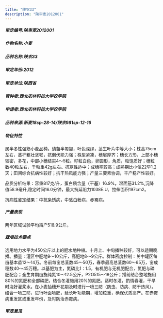 ```yaml
---
title: "陕农33"
description: "陕审麦2012001"
---
```

##### 审定编号:陕审麦2012001

##### 作物名称:小麦

##### 品种名称:陕农33

##### 审定年份:2012

##### 审定单位:陕西省

##### 育种者:西北农林科技大学农学院

##### 申请者:西北农林科技大学农学院

##### 品种来源:新麦18sp-28-14/陕农981sp-12-16 

##### 特征特性
属半冬性强筋小麦品种。幼苗半匍匐，叶色深绿，茎生叶片中等大小；株高75cm左右，茎杆粗壮坚韧，抗倒伏能力强；株型紧凑，穗层厚齐；穗长方形，上部小穗较密，多花，中部小穗结实4～5粒。籽粒白色，卵圆形，角质，粒饱质好；穗粒数40粒左右，千粒重42g左右。抗寒性适中；成穗率较高；成熟期比小偃22早1.2天；田间综合抗病性较好；抗干热风能力强；产量三要素协调，丰产稳产性较好。
品质分析结果：容重817克/升，蛋白质含量（干基）16.9%，湿面筋31.2%,沉降值58.9毫升,稳定时间16.0分钟，最大抗延阻力1038E.U，拉伸面积197cm2。
抗病性鉴定结果：中抗条锈病，中感白粉病、赤霉病。


##### 产量表现
两年区域试验平均亩产518.9公斤。

##### 栽培技术要点
选用地力水平为450公斤以上的肥水地种植。十月上、中旬播种较好，可以适期晚播。播量：灌区中肥地9～10公斤，高肥地8～9公斤。群体密度控制：关中罐区每亩基本苗12～14万。冬前每亩总茎数45～50万，春季最高总茎数60～65万，亩成穗数40～45万穗。以基肥为主，氮磷比1：1.5，有机肥与无机肥配合，氮肥与磷肥配合；全生育期亩施纯氮10～12.5公斤，P2O515～18公斤；播前结合整地施用80%的氮肥和全部磷肥，结合冬灌施用20%的氮肥。适时冬灌，酌情春灌，干旱时浇好灌浆水。在小麦抽穗开花期及时进行一喷三防（防虫、防病、防干热风）。结合一喷三防，进行叶面喷肥，延长叶功能期，增加粒重，确保优质高产。在赤霉病重发区或重发年份，及时防治赤霉病。

##### 审定意见

